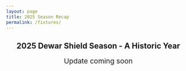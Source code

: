 ```yaml
---
layout: page
title: 2025 Season Recap
permalink: /fixtures/
---
```


<div style="text-align: center; padding: var(--spacing-xxl) 0;">
  <h2>2025 Dewar Shield Season - A Historic Year</h2>
  <p style="font-size: 1.2rem; color: var(--gray-700); margin-top: var(--spacing-lg);">Update coming soon</p>
</div>
